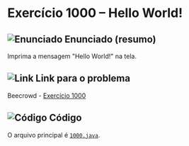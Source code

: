 # Exercício 1000 – Hello World!

## <img src="https://img.icons8.com/ios-glyphs/24/000000/book.png" alt="Enunciado" /> Enunciado (resumo)
Imprima a mensagem "Hello World!" na tela.

## <img src="https://img.icons8.com/ios-glyphs/24/000000/link.png" alt="Link" /> Link para o problema
Beecrowd - [Exercício 1000](https://www.beecrowd.com.br/judge/pt/problems/view/1000)

## <img src="https://img.icons8.com/ios-glyphs/24/000000/code.png" alt="Código" /> Código
O arquivo principal é [`1000.java`](1000.java).
